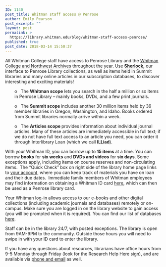 ```yaml
---
ID: 1140
post_title: Whitman staff access @ Penrose
author: Emily Pearson
post_excerpt: ""
layout: post
permalink: >
  https://library.whitman.edu/blog/whitman-staff-access-penrose/
published: true
post_date: 2018-03-14 15:50:37
---
```

All Whitman College staff have access to Penrose Library and the <a href="https://library.whitman.edu/archives/">Whitman College and Northwest Archives</a> throughout the year. Use <a href="https://sherlock.whitman.edu/primo_library/libweb/action/search.do?menuitem=0&amp;fromTop=true&amp;fromPreferences=false&amp;fromEshelf=false&amp;vid=WHITC"><b>Sherlock</b></a><b>,</b> our interface to Penrose Library collections, as well as items held in Summit libraries and many online articles in our subscription databases, to discover interesting and exciting materials!
<p style="text-align: left;padding-left: 30px">o   The <b>Whitman scope</b> lets you search in the half a million or so items in Penrose Library – mainly books, DVDs, and a few print journals.</p>
<p style="text-align: left;padding-left: 30px">o   The <b>Summit scope </b>includes another 30 million items held by 39 member libraries in Oregon, Washington, and Idaho. Books ordered from Summit libraries normally arrive within a week.</p>
<p style="text-align: left;padding-left: 30px">o   The <b>Articles scope </b>provides information about individual journal articles. Many of these articles are immediately accessible in full text; if we do not have full text access to an article you need, you can order it through Interlibrary Loan (which we call <b>ILLiad</b>).</p>
With your Whitman ID, you can borrow up to <b>15 items </b>at a time. You can borrow <b>books</b> for <b>six weeks</b> and <b>DVDs and videos</b> for <b>six days</b>. Some exceptions apply, including items on course reserves and non-circulating items.  The “Quick Check” box on right side of the library home page links to <a href="https://sherlock.whitman.edu/primo_library/libweb/action/myAccountMenu.do?vid=WHITC&amp;fromLink=gotoMyAccountUI">your account</a>, where you can keep track of materials you have on loan and their due dates.  Immediate family members of Whitman employees may find information on obtaining a Whitman ID card <a href="https://www.whitman.edu/security/campus-id-card/community">here</a>, which can then be used as a Penrose library card.

Your Whitman log-in allows access to our e-books and other digital collections (including academic journals and databases) remotely or on-campus. Make sure you are logged in on the library website to gain access (you will be prompted when it is required). You can find our list of databases <a href="https://library.whitman.edu/database-a-z/">here</a>.

Staff can be in the library 24/7, with posted exceptions. The library is open from 9AM-9PM to the community. Outside those hours you will need to swipe in with your ID card to enter the library.

If you have any questions about resources, librarians have office hours from 9-5 Monday through Friday (look for the Research Help Here sign), and are available via <a href="https://library.whitman.edu/contact-a-librarian/">phone and email</a> as well.